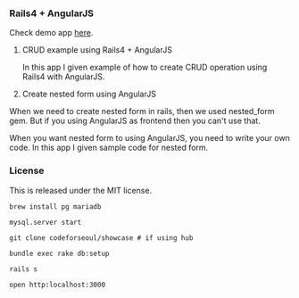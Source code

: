 <h3>Rails4 + AngularJS </h3>

Check demo app <a href="https://rails4-crud-with-angularjs.herokuapp.com">here</a>.

1. CRUD example using Rails4 + AngularJS
 
   <p>In this app I given example of how to create CRUD operation using Rails4 with AngularJS.</p>

2. Create nested form using AngularJS

 </p>When we need to create nested form in rails, then we used nested_form gem. But if you using AngularJS as frontend then you can't use that.</p>
<p>When you want nested form to using AngularJS, you need to write your own code. In this app I given sample code for nested form.</p>

<h3>License</h3>
<p>This is released under the MIT license.</p>


```
brew install pg mariadb

mysql.server start

git clone codeforseoul/showcase # if using hub

bundle exec rake db:setup

rails s

open http:localhost:3000
```